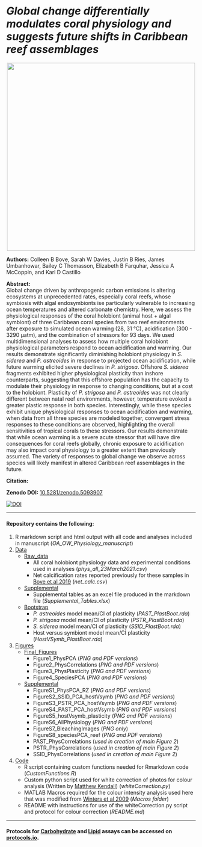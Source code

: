 # *Global change differentially modulates coral physiology and suggests future shifts in Caribbean reef assemblages*

<p align="center">
<img src="https://user-images.githubusercontent.com/45176386/125361215-0320f800-e33b-11eb-9d81-72ebf66590e2.jpg" width = "500" />
</p>

**Authors:** Colleen B Bove, Sarah W Davies, Justin B Ries, James Umbanhowar, Bailey C Thomasson, Elizabeth B Farquhar, Jessica A McCoppin, and Karl D Castillo

**Abstract:**  
Global change driven by anthropogenic carbon emissions is altering ecosystems at unprecedented rates, especially coral reefs, whose symbiosis with algal endosymbionts ise particularly vulnerable to increasing ocean temperatures and altered carbonate chemistry. Here, we assess the physiological responses of the coral holobiont (animal host + algal symbiont) of three Caribbean coral species from two reef environments after exposure to simulated ocean warming (28, 31 °C), acidification (300 - 3290 µatm), and the combination of stressors for 93 days. We used multidimensional analyses to assess how multiple coral holobiont physiological parameters respond to ocean acidification and warming. Our results demonstrate significantly diminishing holobiont physiology in *S. siderea* and *P. astreoides* in response to projected ocean acidification, while future warming elicited severe declines in *P. strigosa*. Offshore *S. siderea* fragments exhibited higher physiological plasticity than inshore counterparts, suggesting that this offshore population has the capacity to modulate their physiology in response to changing conditions, but at a cost to the holobiont. Plasticity of *P. strigosa* and *P. astreoides* was not clearly different between natal reef environments, however, temperature evoked a greater plastic response in both species. Interestingly, while these species exhibit unique physiological responses to ocean acidification and warming, when data from all three species are modeled together, convergent stress responses to these conditions are observed, highlighting the overall sensitivities of tropical corals to these stressors. Our results demonstrate that while ocean warming is a severe acute stressor that will have dire consequences for coral reefs globally, chronic exposure to acidification may also impact coral physiology to a greater extent than previously assumed. The variety of responses to global change we observe across species will likely manifest in altered Caribbean reef assemblages in the future. 

**Citation:**  

**Zenodo DOI:** [10.5281/zenodo.5093907](https://doi.org/10.5281/zenodo.5093907)

[![DOI](https://zenodo.org/badge/209146824.svg)](https://zenodo.org/badge/latestdoi/209146824)

---

#### Repository contains the following:
1. R markdown script and html output with all code and analyses included in manuscript (*OA_OW_Physiology_manuscript*)
2. [Data](https://github.com/seabove7/Bove_CoralPhysiology/tree/master/Data)
   * [Raw_data](https://github.com/seabove7/Bove_CoralPhysiology/tree/master/Data/Raw_data)
      * All coral holobiont physiology data and experimental conditions used in analyses (*phys_all_23March2021.csv*)
      * Net calcification rates reported previously for these samples in [Bove et al 2019](https://github.com/seabove7/proc-b-2019) (*net_calc.csv*)
   * [Supplemental](https://github.com/seabove7/Bove_CoralPhysiology/tree/master/Data/Supplemental)
      * Supplemental tables as an excel file produced in the markdown file (*Supplemental_Tables.xlsx*)
   * [Bootstrap](https://github.com/seabove7/Bove_CoralPhysiology/tree/master/Data)
      * *P. astreoides* model mean/CI of plasticity (*PAST_PlastBoot.rda*)
      * *P. strigosa* model mean/CI of plasticity (*PSTR_PlastBoot.rda*)
      * *S. siderea* model mean/CI of plasticity (*SSID_PlastBoot.rda*)
      * Host versus symbiont model mean/CI plasticity (*HostVSymb_PlastBoot.rda*)
3. [Figures](https://github.com/seabove7/Bove_CoralPhysiology/tree/master/Figures)
   * [Final_Figures](https://github.com/seabove7/Bove_CoralPhysiology/tree/master/Figures/Final_Figures)
      * Figure1_PhysPCA (*PNG and PDF versions*)
      * Figure2_PhysCorrelations (*PNG and PDF versions*)      
      * Figure3_PhysPlasticity (*PNG and PDF versions*)
      * Figure4_SpeciesPCA (*PNG and PDF versions*)
   * [Supplemental](https://github.com/seabove7/Bove_CoralPhysiology/tree/master/Figures/Supplemental_Figures)
      * FigureS1_PhysPCA_RZ (*PNG and PDF versions*)
      * FigureS2_SSID_PCA_hostVsymb (*PNG and PDF versions*)
      * FigureS3_PSTR_PCA_hostVsymb (*PNG and PDF versions*)
      * FigureS4_PAST_PCA_hostVsymb (*PNG and PDF versions*)
      * FigureS5_hostVsymb_plasticity (*PNG and PDF versions*)
      * FigureS6_AllPhysiology (*PNG and PDF versions*)
      * FigureS7_BleachingImages (*PNG only*)
      * FigureS8_speciesPCA_reef (*PNG and PDF versions*)
      * PAST_PhysCorrelations (*used in creation of main Figure 2*)
      * PSTR_PhysCorrelations (*used in creation of main Figure 2*)
      * SSID_PhysCorrelations (*used in creation of main Figure 2*)
3. [Code](https://github.com/seabove7/Bove_CoralPhysiology/tree/master/Code)
   * R script containing custom functions needed for Rmarkdown code (*CustomFunctions.R*)
   * Custom python script used for white correction of photos for colour analysis (Written by [Matthew Kendall](https://github.com/matt-kendall)) (*whiteCorrection.py*)
   * MATLAB Macros required for the colour intensity analysis used here that was modified from [Winters et al 2009](https://www.tau.ac.il/lifesci/departments/zoology/members/loya/documents/206Winters.pdf) (*Macros folder*)
   * README with instructions for use of the whiteCorrection.py script and protocol for colour correction (*README.md*)

---

#### Protocols for [Carbohydrate](dx.doi.org/10.17504/protocols.io.bvb9n2r6) and [Lipid](dx.doi.org/10.17504/protocols.io.bvcfn2tn) assays can be accessed on [protocols.io](protocols.io).
